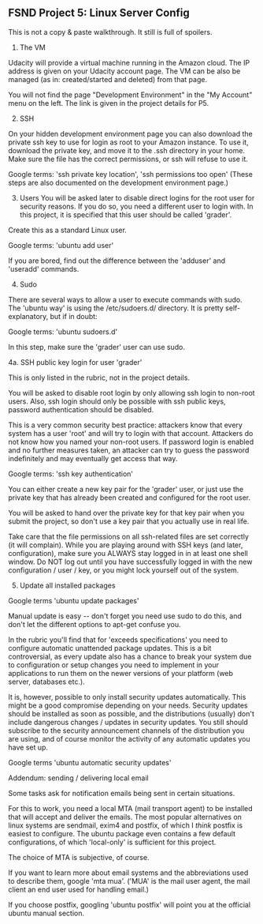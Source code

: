 ## FSND Project 5: Linux Server Config

This is not a copy & paste walkthrough. It still is full of spoilers.

1. The VM

Udacity will provide a virtual machine running in the Amazon cloud. The
IP address is given on your Udacity account page. The VM can be also be
managed (as in: created/started and deleted) from that page.

You will not find the page "Development Environment" in the "My Account"
menu on the left. The link is given in the project details for P5.

2. SSH

On your hidden development environment page you can also download the 
private ssh key to use for login as root to your Amazon instance. To use it,
download the private key, and move it to the .ssh directory in your home.
Make sure the file has the correct permissions, or ssh will refuse to
use it.

Google terms: 'ssh private key location', 'ssh permissions too open'
(These steps are also documented on the development environment page.)

3. Users
You will be asked later to disable direct logins for the root user for 
security reasons. If you do so, you need a different user to login with.
In this project, it is specified that this user should be called 'grader'.

Create this as a standard Linux user.

Google terms: 'ubuntu add user'

If you are bored, find out the difference between the 'adduser' and 'useradd'
commands.

4. Sudo

There are several ways to allow a user to execute commands with sudo. The
'ubuntu way' is using the /etc/sudoers.d/ directory. It is pretty
self-explanatory, but if in doubt:

Google terms: 'ubuntu sudoers.d'

In this step, make sure the 'grader' user can use sudo.

4a. SSH public key login for user 'grader'

This is only listed in the rubric, not in the project details.

You will be asked to disable root login by only allowing ssh login to 
non-root users. Also, ssh login should only be possible with ssh public keys, 
password authentication should be disabled. 

This is a very common security best practice: attackers know that every system 
has a user 'root' and will try to login with that account. Attackers do not 
know how you named your non-root users. If password login is enabled and no
further measures taken, an attacker can try to guess the password indefinitely
and may eventually get access that way.

Google terms: 'ssh key authentication'

You can either create a new key pair for the 'grader' user, or just use the
private key that has already been created and configured for the root user.

You will be asked to hand over the private key for that key pair when you
submit the project, so don't use a key pair that you actually use in real life.

Take care that the file permissions on all ssh-related files are set correctly
(it will complain). While you are playing around with SSH keys (and later,
configuration), make sure you ALWAYS stay logged in in at least one shell
window. Do NOT log out until you have successfully logged in with the new
configuration / user / key, or you might lock yourself out of the system.

5. Update all installed packages

Google terms 'ubuntu update packages'

Manual update is easy -- don't forget you need use sudo to do this, and
don't let the different options to apt-get confuse you.

In the rubric you'll find that for 'exceeds specifications' you need to
configure automatic unattended package updates. This is a bit controversial,
as every update also has a chance to break your system due to configuration
or setup changes you need to implement in your applications to run them on the
newer versions of your platform (web server, databases etc.).

It is, however, possible to only install security updates automatically. This
might be a good compromise depending on your needs. Security updates should be
installed as soon as possible, and the distributions (usually) don't include
dangerous changes / updates in security updates. You still should subscribe to
the security announcement channels of the distribution you are using, and of
course monitor the activity of any automatic updates you have set up.

Google terms 'ubuntu automatic security updates'


Addendum: sending / delivering local email

Some tasks ask for notification emails being sent in certain situations.

For this to work, you need a local MTA (mail transport agent) to be installed
that will accept and deliver the emails. The most popular alternatives on
linux systems are sendmail, exim4 and postfix, of which I _think_ postfix is
easiest to configure. The ubuntu package even contains a few default 
configurations, of which 'local-only' is sufficient for this project.

The choice of MTA is subjective, of course.

If you want to learn more about email systems and the abbreviations used
to describe them, google 'mta mua'. ('MUA' is the mail user agent, the mail
client an end user used for handling email.)

If you choose postfix, googling 'ubuntu postfix' will point you at the
official ubuntu manual section.
